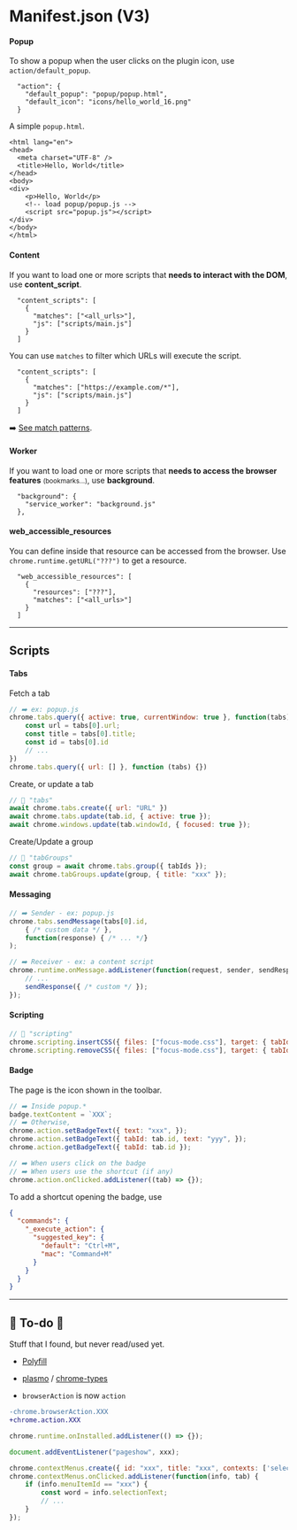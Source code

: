 # Manifest.json (V3)

<div class="row row-cols-md-2"><div>

#### Popup

To show a popup when the user clicks on the plugin icon, use `action/default_popup`.

```json!
  "action": {
    "default_popup": "popup/popup.html",
    "default_icon": "icons/hello_world_16.png"
  }
```

A simple `popup.html`.

```html!
<html lang="en">
<head>
  <meta charset="UTF-8" />
  <title>Hello, World</title>
</head>
<body>
<div>
    <p>Hello, World</p>
    <!-- load popup/popup.js -->
    <script src="popup.js"></script>
</div>
</body>
</html>
```

</div><div>

#### Content

If you want to load one or more scripts that **needs to interact with the DOM**, use **content_script**.

```json!
  "content_scripts": [
    {
      "matches": ["<all_urls>"],
      "js": ["scripts/main.js"]
    }
  ]
```

You can use `matches` to filter which URLs will execute the script.

```json!
  "content_scripts": [
    {
      "matches": ["https://example.com/*"],
      "js": ["scripts/main.js"]
    }
  ]
```

➡️ [See match patterns](https://developer.chrome.com/docs/extensions/mv3/match_patterns/).

#### Worker

If you want to load one or more scripts that **needs to access the browser features** <small>(bookmarks...)</small>, use **background**.

```json!
  "background": {
    "service_worker": "background.js"
  },
```

#### web_accessible_resources

You can define inside that resource can be accessed from the browser. Use `chrome.runtime.getURL("???")` to get a resource.

```json!
  "web_accessible_resources": [
    {
      "resources": ["???"], 
      "matches": ["<all_urls>"]
    }
  ]
```

</div></div>

<hr class="sep-both">

## Scripts

<div class="row row-cols-md-2"><div>

#### Tabs

Fetch a tab

```javascript
// ➡️ ex: popup.js
chrome.tabs.query({ active: true, currentWindow: true }, function(tabs) {
    const url = tabs[0].url;
    const title = tabs[0].title;
    const id = tabs[0].id
    // ...
})
chrome.tabs.query({ url: [] }, function (tabs) {})
```

Create, or update a tab

```javascript
// 🔐 "tabs"
await chrome.tabs.create({ url: "URL" })
await chrome.tabs.update(tab.id, { active: true });
await chrome.windows.update(tab.windowId, { focused: true });
```

Create/Update a group

```javascript
// 🔐 "tabGroups"
const group = await chrome.tabs.group({ tabIds });
await chrome.tabGroups.update(group, { title: "xxx" });
```
</div><div>

#### Messaging

<p></p>

```javascript
// ➡️ Sender - ex: popup.js
chrome.tabs.sendMessage(tabs[0].id,
    { /* custom data */ },
    function(response) { /* ... */}
);

// ➡️ Receiver - ex: a content script
chrome.runtime.onMessage.addListener(function(request, sender, sendResponse) {
    // ...
    sendResponse({ /* custom */ });
});
```

#### Scripting

<p></p>

```javascript
// 🔐 "scripting"
chrome.scripting.insertCSS({ files: ["focus-mode.css"], target: { tabId: tab.id },});
chrome.scripting.removeCSS({ files: ["focus-mode.css"], target: { tabId: tab.id },});
```

#### Badge

The page is the icon shown in the toolbar.

```javascript
// ➡️ Inside popup.*
badge.textContent = `XXX`;
// ➡️ Otherwise,
chrome.action.setBadgeText({ text: "xxx", });
chrome.action.setBadgeText({ tabId: tab.id, text: "yyy", });
chrome.action.getBadgeText({ tabId: tab.id });
```

```javascript
// ➡️ When users click on the badge
// ➡️ When users use the shortcut (if any)
chrome.action.onClicked.addListener((tab) => {});
```

To add a shortcut opening the badge, use

```json
{
  "commands": {
    "_execute_action": {
      "suggested_key": {
        "default": "Ctrl+M",
        "mac": "Command+M"
      }
    }
  }
}
```
</div></div>

<hr class="sep-both">

## 👻 To-do 👻

Stuff that I found, but never read/used yet.

<div class="row row-cols-md-2"><div>

* [Polyfill](https://github.com/mozilla/webextension-polyfill)
* [plasmo](https://github.com/PlasmoHQ/plasmo) / [chrome-types](https://www.npmjs.com/package/chrome-types)

* `browserAction` is now `action`

```diff
-chrome.browserAction.XXX
+chrome.action.XXX
```
</div><div>

```javascript
chrome.runtime.onInstalled.addListener(() => {});

document.addEventListener("pageshow", xxx);

chrome.contextMenus.create({ id: "xxx", title: "xxx", contexts: ['selection'] });
chrome.contextMenus.onClicked.addListener(function(info, tab) {
    if (info.menuItemId == "xxx") {     
        const word = info.selectionText;
        // ...    
    }
});
```
</div></div>
